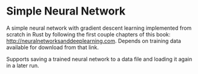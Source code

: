 # Simple Neural Network

A simple neural network with gradient descent learning implemented from scratch in Rust by following the first couple chapters of this book: http://neuralnetworksanddeeplearning.com. Depends on training data available for download from that link.

Supports saving a trained neural network to a data file and loading it again in a later run.